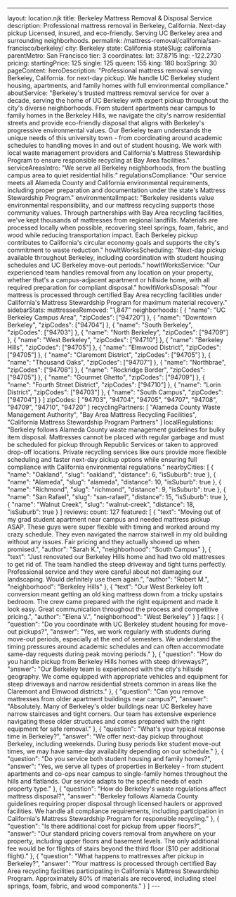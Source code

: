 ---
layout: location.njk
title: Berkeley Mattress Removal & Disposal Service
description: Professional mattress removal in Berkeley, California. Next-day pickup Licensed, insured, and eco-friendly. Serving UC Berkeley area and surrounding neighborhoods.
permalink: /mattress-removal/california/san-francisco/berkeley/
city: Berkeley state: California stateSlug: california parentMetro: San Francisco tier: 3 coordinates: lat: 37.8715 lng: -122.2730 pricing: startingPrice: 125 single: 125 queen: 155 king: 180 boxSpring: 30 pageContent: heroDescription: "Professional mattress removal serving Berkeley, California. for next-day pickup. We handle UC Berkeley student housing, apartments, and family homes with full environmental compliance." aboutService: "Berkeley's trusted mattress removal service for over a decade, serving the home of UC Berkeley with expert pickup throughout the city's diverse neighborhoods. From student apartments near campus to family homes in the Berkeley Hills, we navigate the city's narrow residential streets and provide eco-friendly disposal that aligns with Berkeley's progressive environmental values. Our Berkeley team understands the unique needs of this university town - from coordinating around academic schedules to handling moves in and out of student housing. We work with local waste management providers and California's Mattress Stewardship Program to ensure responsible recycling at Bay Area facilities." serviceAreasIntro: "We serve all Berkeley neighborhoods, from the bustling campus area to quiet residential hills:" regulationsCompliance: "Our service meets all Alameda County and California environmental requirements, including proper preparation and documentation under the state's Mattress Stewardship Program." environmentalImpact: "Berkeley residents value environmental responsibility, and our mattress recycling supports those community values. Through partnerships with Bay Area recycling facilities, we've kept thousands of mattresses from regional landfills. Materials are processed locally when possible, recovering steel springs, foam, fabric, and wood while reducing transportation impact. Each Berkeley pickup contributes to California's circular economy goals and supports the city's commitment to waste reduction." howItWorksScheduling: "Next-day pickup available throughout Berkeley, including coordination with student housing schedules and UC Berkeley move-out periods." howItWorksService: "Our experienced team handles removal from any location on your property, whether that's a campus-adjacent apartment or hillside home, with all required preparation for compliant disposal." howItWorksDisposal: "Your mattress is processed through certified Bay Area recycling facilities under California's Mattress Stewardship Program for maximum material recovery." sidebarStats: mattressesRemoved: "1,847" neighborhoods: [ { "name": "UC Berkeley Campus Area", "zipCodes": ["94720"] }, { "name": "Downtown Berkeley", "zipCodes": ["94704"] }, { "name": "South Berkeley", "zipCodes": ["94703"] }, { "name": "North Berkeley", "zipCodes": ["94709"] }, { "name": "West Berkeley", "zipCodes": ["94710"] }, { "name": "Berkeley Hills", "zipCodes": ["94705"] }, { "name": "Elmwood District", "zipCodes": ["94705"] }, { "name": "Claremont District", "zipCodes": ["94705"] }, { "name": "Thousand Oaks", "zipCodes": ["94707"] }, { "name": "Northbrae", "zipCodes": ["94708"] }, { "name": "Rockridge Border", "zipCodes": ["94705"] }, { "name": "Gourmet Ghetto", "zipCodes": ["94709"] }, { "name": "Fourth Street District", "zipCodes": ["94710"] }, { "name": "Lorin District", "zipCodes": ["94703"] }, { "name": "South Campus", "zipCodes": ["94704"] } ] zipCodes: [ "94703", "94704", "94705", "94707", "94708", "94709", "94710", "94720" ] recyclingPartners: [ "Alameda County Waste Management Authority", "Bay Area Mattress Recycling Facilities", "California Mattress Stewardship Program Partners" ] localRegulations: "Berkeley follows Alameda County waste management guidelines for bulky item disposal. Mattresses cannot be placed with regular garbage and must be scheduled for pickup through Republic Services or taken to approved drop-off locations. Private recycling services like ours provide more flexible scheduling and faster next-day pickup options while ensuring full compliance with California environmental regulations." nearbyCities: [ { "name": "Oakland", "slug": "oakland", "distance": 6, "isSuburb": true }, { "name": "Alameda", "slug": "alameda", "distance": 10, "isSuburb": true }, { "name": "Richmond", "slug": "richmond", "distance": 9, "isSuburb": true }, { "name": "San Rafael", "slug": "san-rafael", "distance": 15, "isSuburb": true }, { "name": "Walnut Creek", "slug": "walnut-creek", "distance": 18, "isSuburb": true } ] reviews: count: 127 featured: [ { "text": "Moving out of my grad student apartment near campus and needed mattress pickup ASAP. These guys were super flexible with timing and worked around my crazy schedule. They even navigated the narrow stairwell in my old building without any issues. Fair pricing and they actually showed up when promised.", "author": "Sarah K.", "neighborhood": "South Campus" }, { "text": "Just renovated our Berkeley Hills home and had two old mattresses to get rid of. The team handled the steep driveway and tight turns perfectly. Professional service and they were careful about not damaging our landscaping. Would definitely use them again.", "author": "Robert M.", "neighborhood": "Berkeley Hills" }, { "text": "Our West Berkeley loft conversion meant getting an old king mattress down from a tricky upstairs bedroom. The crew came prepared with the right equipment and made it look easy. Great communication throughout the process and competitive pricing.", "author": "Elena V.", "neighborhood": "West Berkeley" } ] faqs: [ { "question": "Do you coordinate with UC Berkeley student housing for move-out pickups?", "answer": "Yes, we work regularly with students during move-out periods, especially at the end of semesters. We understand the timing pressures around academic schedules and can often accommodate same-day requests during peak moving periods." }, { "question": "How do you handle pickup from Berkeley Hills homes with steep driveways?", "answer": "Our Berkeley team is experienced with the city's hillside geography. We come equipped with appropriate vehicles and equipment for steep driveways and narrow residential streets common in areas like the Claremont and Elmwood districts." }, { "question": "Can you remove mattresses from older apartment buildings near campus?", "answer": "Absolutely. Many of Berkeley's older buildings near UC Berkeley have narrow staircases and tight corners. Our team has extensive experience navigating these older structures and comes prepared with the right equipment for safe removal." }, { "question": "What's your typical response time in Berkeley?", "answer": "We offer next-day pickup throughout Berkeley, including weekends. During busy periods like student move-out times, we may have same-day availability depending on our schedule." }, { "question": "Do you service both student housing and family homes?", "answer": "Yes, we serve all types of properties in Berkeley - from student apartments and co-ops near campus to single-family homes throughout the hills and flatlands. Our service adapts to the specific needs of each property type." }, { "question": "How do Berkeley's waste regulations affect mattress disposal?", "answer": "Berkeley follows Alameda County guidelines requiring proper disposal through licensed haulers or approved facilities. We handle all compliance requirements, including participation in California's Mattress Stewardship Program for responsible recycling." }, { "question": "Is there additional cost for pickup from upper floors?", "answer": "Our standard pricing covers removal from anywhere on your property, including upper floors and basement levels. The only additional fee would be for flights of stairs beyond the third floor ($10 per additional flight)." }, { "question": "What happens to mattresses after pickup in Berkeley?", "answer": "Your mattress is processed through certified Bay Area recycling facilities participating in California's Mattress Stewardship Program. Approximately 80% of materials are recovered, including steel springs, foam, fabric, and wood components." } ] ---
